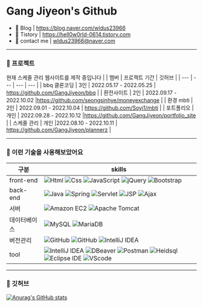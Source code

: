 # Gang Jiyeon's Github

- 🌱 Blog | https://blog.naver.com/wldus23966
- 🤔 Tistory | https://hell0w0rld-0614.tistory.com
- 💬 contact me | wldus23966@naver.com
  

---
### **👋 프로젝트**
현재 스케줄 관리 웹사이트를 제작 중입니다
| | 멤버 | 프로젝트 기간 | 깃허브 | 
| --- | --- | --- | --- | 
| bbq 클론코딩 | 3인 | 2022.05.17 - 2022.05.25 | https://github.com/GangJiyeon/bbq | 
| 환전사이트 | 2인 | 2022.09.17 - 2022.10.02 |https://github.com/seongsinhye/moneyexchange | 
| 환경 mbti | 2인 | 2022.09.01 - 2022.10.04 | https://github.com/Soyi1/mbti | 
| 포트폴리오 | 개인 | 2022.09.28 - 2022.10.12 |https://github.com/GangJiyeon/portfolio_site | 
| 스케줄 관리 | 개인 |2022.08.10 - 2022.10.11 | https://github.com/GangJiyeon/plannerz | 

---
### **👋 이런 기술을 사용해보았어요**
| 구분 | skills |
| --- | --- |
| front-end | <img alt="Html" src ="https://img.shields.io/badge/HTML5-E34F26.svg?&style=for-the-badge&logo=HTML5&logoColor=white"/> <img alt="Css" src ="https://img.shields.io/badge/CSS3-FF9933.svg?&style=for-the-badge&logo=CSS3&logoColor=white"/> <img alt="JavaScript" src ="https://img.shields.io/badge/JavaScript-F7DF1E.svg?&style=for-the-badge&logo=JavaScript&logoColor=white"/> <img alt="jQuery" src ="https://img.shields.io/badge/jQuery-0769AD.svg?&style=for-the-badge&logo=jQuery&logoColor=white"/> <img alt="Bootstrap" src ="https://img.shields.io/badge/Bootstrap-7952B3.svg?&style=for-the-badge&logo=Bootstrap&logoColor=white"/> |
| back-end | <img alt="Java" src ="https://img.shields.io/badge/Java-4479A1.svg?&style=for-the-badge&logo=Java&logoColor=white"/> <img alt="Spring" src ="https://img.shields.io/badge/Spring MVC-6DB33F.svg?&style=for-the-badge&logo=Spring&logoColor=white"/> <img alt="Servlet" src ="https://img.shields.io/badge/Servlet-FF9933.svg?&style=for-the-badge&logo=Servlet&logoColor=white"/> <img alt="JSP" src ="https://img.shields.io/badge/JSP-FF9933.svg?&style=for-the-badge&logo=JSP&logoColor=white"/> <img alt="Ajax" src ="https://img.shields.io/badge/Ajax-4479A1.svg?&style=for-the-badge&logo=Ajax&logoColor=white"/> 
| 서버 |<img alt="Amazon EC2" src ="https://img.shields.io/badge/Amazon EC2-FF9900.svg?&style=for-the-badge&logo=Amazon EC2&logoColor=white"/> <img alt="Apache Tomcat" src="https://img.shields.io/badge/Apache Tomcat-F8DC75.svg?&style=for-the-badge&logo=Apache Tomcat&logoColor=white"/>|
| 데이터베이스 |<img alt="MySQL" src ="https://img.shields.io/badge/MySQL-4479A1.svg?&style=for-the-badge&logo=MySQL&logoColor=white"/> <img alt="MariaDB" src ="https://img.shields.io/badge/MariaDB-003545.svg?&style=for-the-badge&logo=MariaDB&logoColor=white"/>|
| 버전관리 |<img alt="GitHub" src ="https://img.shields.io/badge/GitHub-181717.svg?&style=for-the-badge&logo=GitHub&logoColor=white"/> <img alt="GitHub" src ="https://img.shields.io/badge/GitHub desktop-181717.svg?&style=for-the-badge&logo=GitHub&logoColor=white"/> <img alt="IntelliJ IDEA" src ="https://img.shields.io/badge/IntelliJ IDEA-0071C5.svg?&style=for-the-badge&logo=IntelliJ IDEA&logoColor=white"/> |
| tool | <img alt="IntelliJ IDEA" src ="https://img.shields.io/badge/IntelliJ IDEA-0071C5.svg?&style=for-the-badge&logo=IntelliJ IDEA&logoColor=white"/> <img alt="DBeaver" src ="https://img.shields.io/badge/DBeaver-4479A1.svg?&style=for-the-badge&logo=DBeaver&logoColor=white"/>  <img alt="Postman" src ="https://img.shields.io/badge/Postman-FF6C37.svg?&style=for-the-badge&logo=Postman&logoColor=white"/>  <img alt="Heidsql" src ="https://img.shields.io/badge/Heidsql-03C75A.svg?&style=for-the-badge&logo=Heidsql&logoColor=white"/> <img alt="Eclipse IDE" src ="https://img.shields.io/badge/Eclipse IDE-2C2255.svg?&style=for-the-badge&logo=Eclipse IDE&logoColor=white"/> <img alt="VScode" src ="https://img.shields.io/badge/VScode-0769AD.svg?&style=for-the-badge&logo=VScode&logoColor=white"/>|

---
### **👋 깃허브**
[![Anurag's GitHub stats](https://github-readme-stats.vercel.app/api?username=GangJiyeon)](https://github.com/anuraghazra/github-readme-stats)


